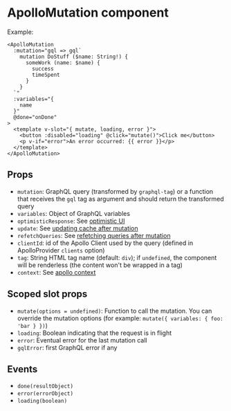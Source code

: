 # ApolloMutation component

Example:

```vue
<ApolloMutation
  :mutation="gql => gql`
    mutation DoStuff ($name: String!) {
      someWork (name: $name) {
        success
        timeSpent
      }
    }
  `"
  :variables="{
    name
  }"
  @done="onDone"
>
  <template v-slot="{ mutate, loading, error }">
    <button :disabled="loading" @click="mutate()">Click me</button>
    <p v-if="error">An error occurred: {{ error }}</p>
  </template>
</ApolloMutation>
```

## Props

- `mutation`: GraphQL query (transformed by `graphql-tag`) or a function that receives the `gql` tag as argument and should return the transformed query
- `variables`: Object of GraphQL variables
- `optimisticResponse`: See [optimistic UI](https://www.apollographql.com/docs/react/performance/optimistic-ui/)
- `update`: See [updating cache after mutation](https://www.apollographql.com/docs/react/data/mutations/#options)
- `refetchQueries`: See [refetching queries after mutation](https://www.apollographql.com/docs/react/data/mutations/#options)
- `clientId`: id of the Apollo Client used by the query (defined in ApolloProvider `clients` option)
- `tag`: String HTML tag name (default: `div`); if `undefined`, the component will be renderless (the content won't be wrapped in a tag)
- `context`: See [apollo context](https://www.apollographql.com/docs/react/data/mutations/#options)

## Scoped slot props

- `mutate(options = undefined)`: Function to call the mutation. You can override the mutation options (for example: `mutate({ variables: { foo: 'bar } })`)
- `loading`: Boolean indicating that the request is in flight
- `error`: Eventual error for the last mutation call
- `gqlError`: first GraphQL error if any

## Events

- `done(resultObject)`
- `error(errorObject)`
- `loading(boolean)`
